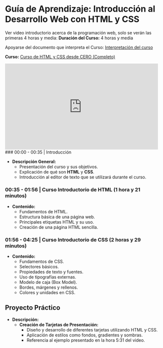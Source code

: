 # Guía de Aprendizaje: Introducción al Desarrollo Web con HTML y CSS

Ver video introductorio acerca de la programación web, solo se verán las primeras 4 horas y media:
**Duración del Curso:** 4 horas y media

Apoyarse del documento que interpreta el Curso:
 [Interpretación del curso](./Interpretación%20del%20curso.md)

**Curso:** [Curso de HTML y CSS desde CERO (Completo)](https://www.youtube.com/watch?v=ELSm-G201Ls)
<div style="position: relative; padding-bottom: 56.25%; height: 0; overflow: hidden; max-width: 100%;">
    <iframe 
        src="https://www.youtube.com/embed/ELSm-G201Ls" 
        style="position: absolute; top: 0; left: 0; width: 100%; height: 100%;" 
        frameborder="0" 
        allowfullscreen>
    </iframe>
</div>
### 00:00 - 00:35 | Introducción

- **Descripción General:**
  - Presentación del curso y sus objetivos.
  - Explicación de qué son **HTML** y **CSS**.
  - Introducción al editor de texto que se utilizará durante el curso.

### 00:35 - 01:56 | Curso Introductorio de HTML (1 hora y 21 minutos)

- **Contenido:**
  - Fundamentos de HTML.
  - Estructura básica de una página web.
  - Principales etiquetas HTML y su uso.
  - Creación de una página HTML sencilla.

### 01:56 - 04:25 | Curso Introductorio de CSS (2 horas y 29 minutos)

- **Contenido:**
  - Fundamentos de CSS.
  - Selectores básicos.
  - Propiedades de texto y fuentes.
  - Uso de tipografías externas.
  - Modelo de caja (Box Model).
  - Bordes, márgenes y rellenos.
  - Colores y unidades en CSS.

## Proyecto Práctico

- **Descripción:**
  - **Creación de Tarjetas de Presentación:**
    - Diseño y desarrollo de diferentes tarjetas utilizando HTML y CSS.
    - Aplicación de estilos como fondos, gradientes y sombras.
    - Referencia al ejemplo presentado en la hora 5:31 del video.
